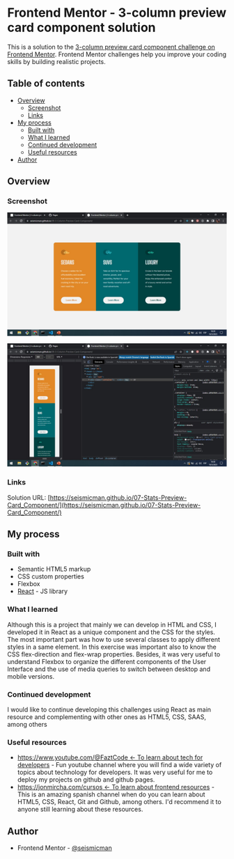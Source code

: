 # Frontend Mentor - 3-column preview card component solution

This is a solution to the [3-column preview card component challenge on Frontend Mentor](https://www.frontendmentor.io/challenges/3column-preview-card-component-pH92eAR2-). Frontend Mentor challenges help you improve your coding skills by building realistic projects.

## Table of contents

- [Overview](#overview)
  - [Screenshot](#screenshot)
  - [Links](#links)
- [My process](#my-process)
  - [Built with](#built-with)
  - [What I learned](#what-i-learned)
  - [Continued development](#continued-development)
  - [Useful resources](#useful-resources)
- [Author](#author)

## Overview

### Screenshot

![](./src/assets/images/screenshot1.jpg)

![](./src/assets/images/screenshot2.jpg)

### Links

Solution URL: [https://seismicman.github.io/07-Stats-Preview-Card_Component/](https://seismicman.github.io/07-Stats-Preview-Card_Component/)

## My process

### Built with

- Semantic HTML5 markup
- CSS custom properties
- Flexbox
- [React](https://reactjs.org/) - JS library

### What I learned

Although this is a project that mainly we can develop in HTML and CSS, I developed it in React as a unique component and the CSS for the styles. The most important part was how to use several classes to apply different styles in a same element. In this exercise was important also to know the CSS flex-direction and flex-wrap properties. Besides, it was very useful to understand Flexbox to organize the different components of the User Interface and the use of media queries to switch between desktop and mobile versions.

### Continued development

I would like to continue developing this challenges using React as main resource and complementing with other ones as HTML5, CSS, SAAS, among others

### Useful resources

- [https://www.youtube.com/@FaztCode <- To learn about tech for developers](https://www.youtube.com/@FaztCode) - Fun youtube channel where you will find a wide variety of topics about technology for developers. It was very useful for me to deploy my projects on github and github pages.
- [https://jonmircha.com/cursos <- To learn about frontend resources](https://jonmircha.com/cursos) - This is an amazing spanish channel when do you can learn about HTML5, CSS, React, Git and Github, among others. I'd recommend it to anyone still learning about these resources.

## Author

- Frontend Mentor - [@seismicman](https://www.frontendmentor.io/profile/seismicman)

